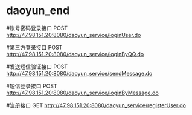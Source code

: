 # daoyun_end

#账号密码登录接口
POST http://47.98.151.20:8080/daoyun_service/loginUser.do

#第三方登录接口
POST http://47.98.151.20:8080/daoyun_service/loginByQQ.do

#发送短信验证接口
POST http://47.98.151.20:8080/daoyun_service/sendMessage.do

#短信登录接口
POST http://47.98.151.20:8080/daoyun_service/loginByMessage.do

#注册接口
GET http://47.98.151.20:8080/daoyun_service/registerUser.do


